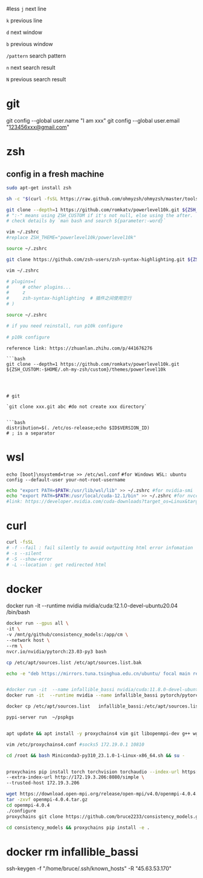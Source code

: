#less 
`j` next line

`k` previous line

`d` next window

`b` previous window

`/pattern` search pattern

`n` next search result

`N` previous search result

# git

git config --global user.name "I am xxx"
git config --global user.email "123456xxx@gmail.com"

# zsh

## config in a fresh machine
```bash
sudo apt-get install zsh

sh -c "$(curl -fsSL https://raw.github.com/ohmyzsh/ohmyzsh/master/tools/install.sh)"

git clone --depth=1 https://github.com/romkatv/powerlevel10k.git ${ZSH_CUSTOM:-$HOME/.oh-my-zsh/custom}/themes/powerlevel10k
# ":-" means using ZSH_CUSTOM if it's not null, else using the after.
# check details by `man bash and search ${parameter:-word}`

vim ~/.zshrc
#replace ZSH_THEME="powerlevel10k/powerlevel10k"

source ~/.zshrc

git clone https://github.com/zsh-users/zsh-syntax-highlighting.git ${ZSH_CUSTOM:-~/.oh-my-zsh/custom}/plugins/zsh-syntax-highlighting 

vim ~/.zshrc

# plugins=(
#     # other plugins...
#     z
#     zsh-syntax-highlighting  # 插件之间使用空行
# )

source ~/.zshrc

# if you need reinstall, run p10k configure
    
# p10k configure
```
```
reference link: https://zhuanlan.zhihu.com/p/441676276

```bash 
git clone --depth=1 https://github.com/romkatv/powerlevel10k.git ${ZSH_CUSTOM:-$HOME/.oh-my-zsh/custom}/themes/powerlevel10k




# git

`git clone xxx.git abc #do not create xxx directory`


```bash
distribution=$(. /etc/os-release;echo $ID$VERSION_ID)
# ; is a separator

```


# wsl
`echo [boot]\nsystemd=true >> /etc/wsl.conf`
`#for Windows WSL: ubuntu config --default-user your-not-root-username`

```bash
echo "export PATH=$PATH:/usr/lib/wsl/lib" >> ~/.zshrc #for nvidia-smi
echo "export PATH=$PATH:/usr/local/cuda-12.1/bin" >> ~/.zshrc #for nvcc
#link: https://developer.nvidia.com/cuda-downloads?target_os=Linux&target_arch=x86_64&Distribution=WSL-Ubuntu&target_version=2.0&target_type=deb_local
```


# curl
```bash
curl -fsSL
# -f --fail : fail silently to avoid outputting html error infomation
# -s --silent
# -S --show-error
# -L --location : get redirected html
```
# docker 
docker run -it --runtime nvidia nvidia/cuda:12.1.0-devel-ubuntu20.04 /bin/bash
```bash
docker run --gpus all \
-it \
-v /mnt/g/github/consistency_models:/app/cm \
--network host \
--rm \
nvcr.io/nvidia/pytorch:23.03-py3 bash

cp /etc/apt/sources.list /etc/apt/sources.list.bak

echo -e "deb https://mirrors.tuna.tsinghua.edu.cn/ubuntu/ focal main restricted universe multiverse\ndeb https://mirrors.tuna.tsinghua.edu.cn/ubuntu/ focal-updates main restricted universe multiverse\ndeb https://mirrors.tuna.tsinghua.edu.cn/ubuntu/ focal-backports main restricted universe multiverse\ndeb http://security.ubuntu.com/ubuntu/ focal-security main restricted universe multiverse" > /etc/apt/sources.list


#docker run -it  --name infallible_bassi nvidia/cuda:11.8.0-devel-ubuntu20.04 /bin/bash 
docker run -it  --runtime nvidia --name infallible_bassi pytorch/pytorch:2.0.0-cuda11.7-cudnn8-devel  /bin/bash

docker cp /etc/apt/sources.list   infallible_bassi:/etc/apt/sources.list && docker cp download/Miniconda3-py310_23.1.0-1-Linux-x86_64.sh infallible_bassi:/root/

pypi-server run  ~/pspkgs


apt update && apt install -y proxychains4 vim git libopenmpi-dev g++ wget

vim /etc/proxychains4.conf #socks5 172.19.0.1 10810

cd /root && bash Miniconda3-py310_23.1.0-1-Linux-x86_64.sh && su -


proxychains pip install torch torchvision torchaudio --index-url https://download.pytorch.org/whl/cu118 \
--extra-index-url http://172.19.3.206:8080/simple \
--trusted-host 172.19.3.206

wget https://download.open-mpi.org/release/open-mpi/v4.0/openmpi-4.0.4.tar.gz
tar -zxvf openmpi-4.0.4.tar.gz
cd openmpi-4.0.4
./configure
proxychains git clone https://github.com/bruce2233/consistency_models.git

cd consistency_models && proxychains pip install -e .
```

# docker rm infallible_bassi
ssh-keygen -f "/home/bruce/.ssh/known_hosts" -R "45.63.53.170"
